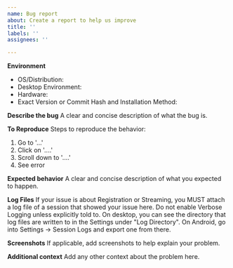 ```yaml
---
name: Bug report
about: Create a report to help us improve
title: ''
labels: ''
assignees: ''

---
```


<!-- IF YOU DO NOT USE THE TEMPLATE BELOW, YOUR ISSUE WILL BE CLOSED! THIS APPLIES FOR BUG REPORTS AND FEATURE REQUESTS, NO EXCEPTIONS!

If you only have a question that is not a concrete bug report, ask it on Telegram (https://t.me/chiakitg) or IRC (#chiaki on freenode) instead.

The template below shows what you need to include in a good bug report, and you must use it.
I'm happy to help, but you have to ensure I fully understand what you want and have the information I need. -->

**Environment**
 - OS/Distribution: <!-- with version if applicable, e.g. Android 10, Arch Linux, FreeBSD -->
 - Desktop Environment: <!-- if applicable, also whether you use X or Wayland, e.g. Gnome on Wayland, Xmonad on X -->
 - Hardware: <!-- for desktop: your GPU and which driver you use, for Android: your device, e.g. NVIDIA GeForce GTX 1080 with nouveau, Pixel 3 -->
 - Exact Version or Commit Hash and Installation Method: <!-- e.g. v1.2.0 AppImage, 4e301b9 compiled from source -->

**Describe the bug**
A clear and concise description of what the bug is.

**To Reproduce**
Steps to reproduce the behavior:
1. Go to '...'
2. Click on '....'
3. Scroll down to '....'
4. See error

**Expected behavior**
A clear and concise description of what you expected to happen.

**Log Files**
If your issue is about Registration or Streaming, you MUST attach a log file of a session that showed your issue here.
Do not enable Verbose Logging unless explicitly told to.
On desktop, you can see the directory that log files are written to in the Settings under "Log Directory".
On Android, go into Settings -> Session Logs and export one from there.

**Screenshots**
If applicable, add screenshots to help explain your problem.

**Additional context**
Add any other context about the problem here.

